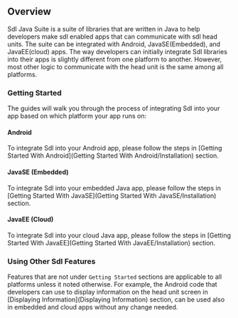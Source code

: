 ## Overview

Sdl Java Suite is a suite of libraries that are written in Java to help developers make sdl enabled apps that can communicate with sdl head units. The suite can be integrated with Android, JavaSE(Embedded), and JavaEE(cloud) apps. The way developers can initially integrate Sdl libraries into their apps is slightly different from one platform to another. However, most other logic to communicate with the head unit is the same among all platforms. 

### Getting Started
The guides will walk you through the process of integrating Sdl into your app based on which platform your app runs on:

#### Android
To integrate Sdl into your Android app, please follow the steps in [Getting Started With Android](Getting Started With Android/Installation) section.

#### JavaSE (Embedded)
To integrate Sdl into your embedded Java app, please follow the steps in [Getting Started With JavaSE](Getting Started With JavaSE/Installation) section.

#### JavaEE (Cloud)
To integrate Sdl into your cloud Java app, please follow the steps in [Getting Started With JavaEE](Getting Started With JavaEE/Installation) section.

### Using Other Sdl Features
Features that are not under `Getting Started` sections are applicable to all platforms unless it noted otherwise. For example, the Android code that developers can use to display information on the head unit screen in [Displaying Information](Displaying Information) section, can be used also in embedded and cloud apps without any change needed.